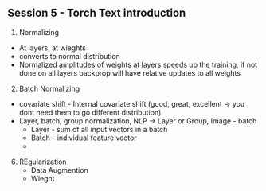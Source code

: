 ## Session 5 - Torch Text introduction

1. Normalizing 
  - At layers, at wieghts
  - converts to normal distribution
  - Normalized amplitudes of weights at layers speeds up the training, if not done on all layers backprop will have relative updates to all weights
2. Batch Normalizing
  - covariate shift - Internal covariate shift (good, great, excellent -> you dont need them to go different distribution)
  - Layer, batch, group normalization, NLP -> Layer or Group, Image - batch
    - Layer - sum of all input vectors in a batch
    - Batch - individual feature vector
    - 
6. REgularization
   - Data Augmention
   - Wieght 
